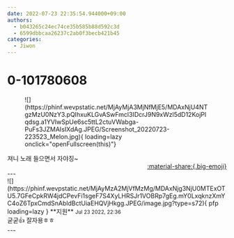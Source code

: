 ```yaml
---
date: 2022-07-23 22:35:54.944000+09:00
authors:
  - b043265c24ec74ce35b585b88d592c3d
  - 6599dbbcaa26237c2ab0f3becb421b45
categories:
  - Jiwon
---
```


# 0-101780608

<div class="post-container" markdown="1">
<div class="content-container md-sidebar__scrollwrap" markdown="1">


<figure markdown="1">
![](https://phinf.wevpstatic.net/MjAyMjA3MjNfMjE5/MDAxNjU4NTgzMzU0NzY3.pQIhxuKLGvASwFmcl3IDcrJ9N9xWzl5dD12KojPlqdsg.a1YVIwSpUe6sc5ttL2ctuVWabga-PuFs3JZMAIsIXdAg.JPEG/Screenshot_20220723-223523_Melon.jpg){ loading=lazy onclick="openFullscreen(this)"}
</figure>
져니 노래 들으면서 자야징~

</div>
</div>

<div style="text-align: right;" markdown="1">
<a href="https://weverse.io/fromis9/fanpost/0-101780608" style="text-align: right;">:material-share:{.big-emoji}</a>
</div>
---

<div class="comments-container md-sidebar__scrollwrap" markdown="1">
<div class="comment" markdown="1">
<div class='id-container' markdown="1">
![](https://phinf.wevpstatic.net/MjAyMzA2MjVfMzMg/MDAxNjg3NjU0MTExOTU5.7GFeCpkRW4jdCPevFi1sgeF7S4XyLHRSJr1VOBRp7gEg.mY0LxqknzXmYC4oZ6TpxCmdSnAbldBctUiaEHQVjHkgg.JPEG/image.jpg?type=s72){ pfp loading=lazy }
**<span class="artist">지원</span>** <small>Jul 23 2022, 22:36</small><br>
</div>
<div class='comment-body' markdown="1">
굳굳👍 잘자용ㅎㅎ
</div>
</div>
</div>
---
